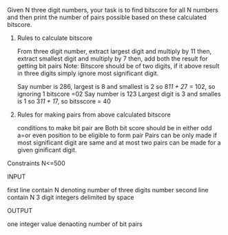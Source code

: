 Given N three digit numbers, your task is to find bitscore for all N numbers and then print the number of pairs possible based on these calculated bitscore.

1. Rules to calculate bitscore

    From three digit number,
    extract largest digit and multiply by 11 then,
    extract smallest digit and multiply by 7 then,
    add both the result for getting bit pairs
    Note: Bitscore should be of two digits, if it above result in three digits simply ignore most significant digit.

    Say number is 286,
    largest is 8 and smallest is 2
    so 8*11 + 2*7 = 102, so ignoring 1 bitscore  =02
    Say number is 123
    Largest digit is 3 and smalles is 1 
    so 3*11 + 1*7, so bitsscore = 40

2. Rules for making pairs from above calculated bitscore

    conditions to make bit pair are
    Both bit score should be in either odd a=or even position to be eligible to form pair
    Pairs can be only made if most significant digit are same and at most two pairs can be made for a given ginificant digit.


Constraints
N<=500

INPUT

first line contain N denoting number of three digits number 
second line contain N 3 digit integers delimited by space

OUTPUT

one integer value denaoting number of bit pairs 


